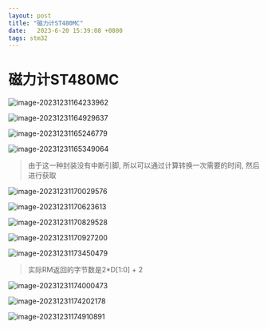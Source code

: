 ```yaml
---
layout: post
title: "磁力计ST480MC" 
date:   2023-6-20 15:39:08 +0800
tags: stm32
---
```


# 磁力计ST480MC

![image-20231231164233962](https://picture-01-1316374204.cos.ap-beijing.myqcloud.com/image/202312311642108.png)

![image-20231231164929637](https://picture-01-1316374204.cos.ap-beijing.myqcloud.com/image/202312311649713.png)

![image-20231231165246779](https://picture-01-1316374204.cos.ap-beijing.myqcloud.com/image/202312311652831.png)

![image-20231231165349064](https://picture-01-1316374204.cos.ap-beijing.myqcloud.com/image/202312311654842.png)

> 由于这一种封装没有中断引脚, 所以可以通过计算转换一次需要的时间, 然后进行获取

![image-20231231170029576](https://picture-01-1316374204.cos.ap-beijing.myqcloud.com/image/202312311700647.png)

![image-20231231170623613](https://picture-01-1316374204.cos.ap-beijing.myqcloud.com/image/202312311706675.png)

![image-20231231170829528](https://picture-01-1316374204.cos.ap-beijing.myqcloud.com/image/202312311708589.png)

![image-20231231170927200](https://picture-01-1316374204.cos.ap-beijing.myqcloud.com/image/202312311709245.png)

![image-20231231173450479](https://picture-01-1316374204.cos.ap-beijing.myqcloud.com/image/202312311734542.png)

> 实际RM返回的字节数是2*D[1:0] + 2

![image-20231231174000473](https://picture-01-1316374204.cos.ap-beijing.myqcloud.com/image/202312311740530.png)

![image-20231231174202178](https://picture-01-1316374204.cos.ap-beijing.myqcloud.com/image/202312311742235.png)

![image-20231231174910891](https://picture-01-1316374204.cos.ap-beijing.myqcloud.com/image/202312311749990.png)

